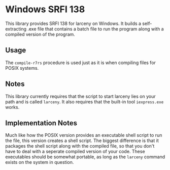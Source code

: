 # Windows SRFI 138
This library provides SRFI 138 for larceny on Windows. 
It builds a self-extracting .exe file that contains a batch file to 
run the program along with a compiled version of the program.

## Usage
The `compile-r7rs` procedure is used just as it is when compiling 
files for POSIX systems.

## Notes
This library currently requires that the script to start larceny 
lies on your path and is called `larceny`.
It also requires that the built-in tool `iexpress.exe` works. 

## Implementation Notes
Much like how the POSIX version provides an executable shell script
to run the file, this version creates a shell script. The biggest 
difference is that it packages the shell script along with the
compiled file, so that you don't have to deal with a seperate 
compiled version of your code. These executables should be somewhat
portable, as long as the `larceny` command exists on the system in question.
